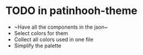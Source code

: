 # TODO in patinhooh-theme

- ~Have all the components in the json~
- Select colors for them
- Collect all colors used in one file
- Simplify the palette
